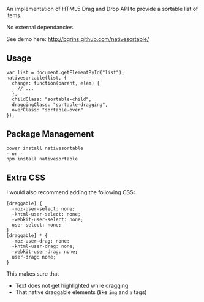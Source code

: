 An implementation of HTML5 Drag and Drop API to provide a sortable list of items.

No external dependancies.

See demo here: http://bgrins.github.com/nativesortable/

## Usage

    var list = document.getElementById("list");
    nativesortable(list, {
      change: function(parent, elem) {
        // ...
      },
      childClass: "sortable-child",
      draggingClass: "sortable-dragging",
      overClass: "sortable-over"
    });

## Package Management

    bower install nativesortable
    - or -
    npm install nativesortable

## Extra CSS

I would also recommend adding the following CSS:

    [draggable] {
      -moz-user-select: none;
      -khtml-user-select: none;
      -webkit-user-select: none;
      user-select: none;
    }
    [draggable] * {
      -moz-user-drag: none;
      -khtml-user-drag: none;
      -webkit-user-drag: none;
      user-drag: none;
    }

This makes sure that

* Text does not get highlighted while dragging
* That native draggable elements (like `img` and `a` tags)
